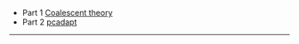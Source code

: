 

* Part 1  [Coalescent theory](./pages/coalescent.md)
* Part 2 [pcadapt](./pages/PCadapt.md)


---
